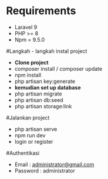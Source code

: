 # Requirements

- Laravel 9
- PHP  >= 8
- Npm = 9.5.0


#Langkah - langkah instal project

- <b> Clone project </b>
- composer install / composer update
- npm install
- php artisan key:generate
- <b> kemudian set up database </b>
- php artisan migrate
- php artisan db:seed
- php artisan storage:link

#Jalankan project

- php artisan serve
- npm run dev
- login or register

#Authentikasi

- Email : administrator@gmail.com
- Password : administrator




